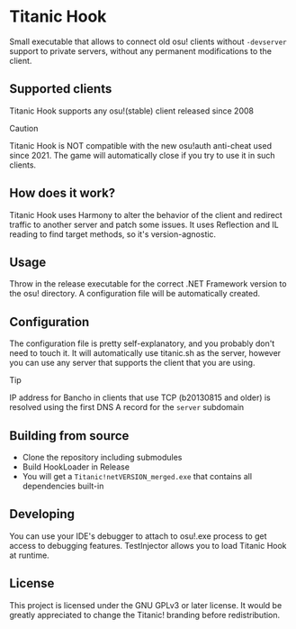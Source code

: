 ﻿# Titanic Hook
Small executable that allows to connect old osu! clients without `-devserver` support to private servers, without any permanent modifications to the client.

## Supported clients
Titanic Hook supports any osu!(stable) client released since 2008

> [!CAUTION]
> Titanic Hook is NOT compatible with the new osu!auth anti-cheat used since 2021. The game will automatically close if you try to use it in such clients.

## How does it work?
Titanic Hook uses Harmony to alter the behavior of the client and redirect traffic to another server and patch some issues. It uses Reflection and IL reading to find target methods, so it's version-agnostic.

## Usage
Throw in the release executable for the correct .NET Framework version to the osu! directory. A configuration file will be automatically created.

## Configuration
The configuration file is pretty self-explanatory, and you probably don't need to touch it. It will automatically use titanic.sh as the server, however you can use any server that supports the client that you are using.

> [!TIP]
> IP address for Bancho in clients that use TCP (b20130815 and older) is resolved using the first DNS A record for the `server` subdomain

## Building from source
- Clone the repository including submodules
- Build HookLoader in Release
- You will get a `Titanic!netVERSION_merged.exe` that contains all dependencies built-in

## Developing
You can use your IDE's debugger to attach to osu!.exe process to get access to debugging features. TestInjector allows you to load Titanic Hook at runtime.

## License
This project is licensed under the GNU GPLv3 or later license. It would be greatly appreciated to change the Titanic! branding before redistribution.
